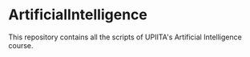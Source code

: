 # ArtificialIntelligence
This repository contains all the scripts of UPIITA's Artificial Intelligence course.
